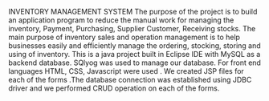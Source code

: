 
INVENTORY MANAGEMENT SYSTEM
The purpose of the project is to build an application program to reduce the manual work for managing the inventory, Payment, Purchasing, Supplier Customer, Receiving stocks. The main purpose of inventory sales and operation management is to help businesses easily and efficiently manage the ordering, stocking, storing and using of inventory.
This is a java project built in Eclipse  IDE with MySQL as a backend database. SQlyog was used to manage our database. For front end languages HTML, CSS, Javascript were used . We created JSP files for each of the forms .The database connection was established using JDBC driver and we performed CRUD operation on each of the forms.
